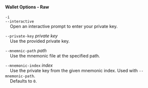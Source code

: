#### Wallet Options - Raw

`-i`  
`--interactive`  
&nbsp;&nbsp;&nbsp;&nbsp;Open an interactive prompt to enter your private key.

`--private-key` *private key*  
&nbsp;&nbsp;&nbsp;&nbsp;Use the provided private key.

`--mnemnic-path` *path*  
&nbsp;&nbsp;&nbsp;&nbsp;Use the mnemonic file at the specified path.

`--mnemonic-index` *index*  
&nbsp;&nbsp;&nbsp;&nbsp;Use the private key from the given mnemonic index. Used with `--mnemonic-path`.  
&nbsp;&nbsp;&nbsp;&nbsp;Defaults to `0`.
